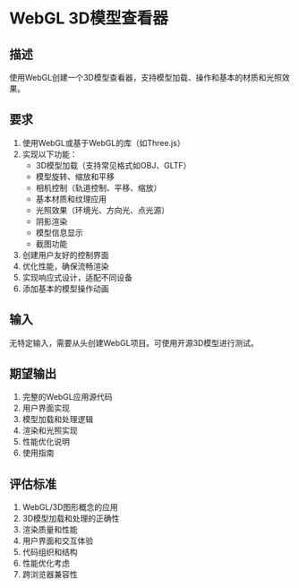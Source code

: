 # WebGL 3D模型查看器

## 描述
使用WebGL创建一个3D模型查看器，支持模型加载、操作和基本的材质和光照效果。

## 要求
1. 使用WebGL或基于WebGL的库（如Three.js）
2. 实现以下功能：
   - 3D模型加载（支持常见格式如OBJ、GLTF）
   - 模型旋转、缩放和平移
   - 相机控制（轨道控制、平移、缩放）
   - 基本材质和纹理应用
   - 光照效果（环境光、方向光、点光源）
   - 阴影渲染
   - 模型信息显示
   - 截图功能
3. 创建用户友好的控制界面
4. 优化性能，确保流畅渲染
5. 实现响应式设计，适配不同设备
6. 添加基本的模型操作动画

## 输入
无特定输入，需要从头创建WebGL项目。可使用开源3D模型进行测试。

## 期望输出
1. 完整的WebGL应用源代码
2. 用户界面实现
3. 模型加载和处理逻辑
4. 渲染和光照实现
5. 性能优化说明
6. 使用指南

## 评估标准
1. WebGL/3D图形概念的应用
2. 3D模型加载和处理的正确性
3. 渲染质量和性能
4. 用户界面和交互体验
5. 代码组织和结构
6. 性能优化考虑
7. 跨浏览器兼容性